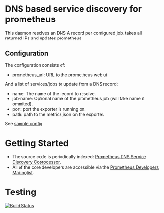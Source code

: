 # DNS based service discovery for prometheus

This daemon resolves an DNS A record per configured job, takes all returned IPs and updates prometheus.

## Configuration
The configuration consists of:
- prometheus_url: URL to the prometheus web ui

And a list of services/jobs to update from a DNS record:
- name: The name of the record to resolve.
- job-name: Optional name of the prometheus job (will take name if ommited).
- port: port the exporter is running on.
- path: path to the metrics json on the exporter.

See [sample config](dns-bridge.conf.sample)

# Getting Started

  * The source code is periodically indexed: [Prometheus DNS Service Discovery Coprocessor](http://godoc.org/github.com/prometheus/coprocessor_dns_sd).
  * All of the core developers are accessible via the [Prometheus Developers Mailinglist](https://groups.google.com/forum/?fromgroups#!forum/prometheus-developers).

# Testing
[![Build Status](https://travis-ci.org/prometheus/coprocessor_dns_sd.png?branch=master)](https://travis-ci.org/prometheus/coprocessor_dns_sd)
